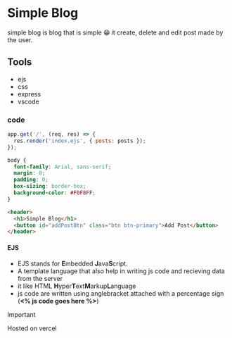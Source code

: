 # Simple Blog 
simple blog is blog that is simple 😁 it create, delete and edit post made by the user.

## Tools
- ejs
- css
- express
- vscode

### code
```js
app.get('/', (req, res) => {
  res.render('index.ejs', { posts: posts });
});
```
```css
body {
  font-family: Arial, sans-serif;
  margin: 0;
  padding: 0;
  box-sizing: border-box;
  background-color: #F0F8FF;
}
```
```html
<header>
  <h1>Simple Blog</h1>
  <button id="addPostBtn" class="btn btn-primary">Add Post</button>
</header>
```
#### EJS
- EJS stands for **E**mbedded **J**ava**S**cript.
- A template language that also help in writing js code and recieving data from the server
- it like HTML **H**yper**T**ext**M**arkup**L**anguage
- js code are written using anglebracket attached with a percentage sign (**<% js code goes here %>**)

> [!IMPORTANT]
> Hosted on vercel

